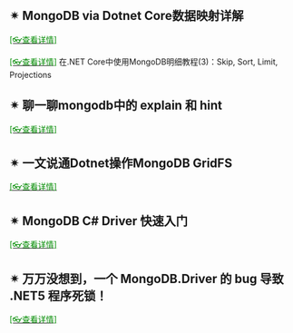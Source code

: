 <br/>

## ✴ MongoDB via Dotnet Core数据映射详解

[<span style='color:#008B00'>[👓查看详情]</span>](https://mp.weixin.qq.com/s?__biz=MjM5MzI5Mzg1OA==&mid=2247484434&idx=2&sn=66bd1ed37ec67ba9a6eaa6a7c702495a&chksm=a698775f91effe494fe42bcae63d51237eacaf652bba0f87a6ad2226fc79f7e640b117b5930e&mpshare=1&scene=23&srcid=0121Poa2oN6afdldcNnbTX3i&sharer_sharetime=1611212821609&sharer_shareid=59de2f213c6a6639f6a4600116f6fabf#rd ':target=_blank') 

[<span style='color:#008B00'>[👓查看详情]</span>](https://mp.weixin.qq.com/s?__biz=MjM5MzI5Mzg1OA==&mid=2247485365&idx=3&sn=18b5ae23addf703af3a326e455d08f96&chksm=a69874f891effdee2fae6f6b41c6a18dce9f083a408cdbb462a23f716a8eb9cbc6a13c77cd09&mpshare=1&scene=23&srcid=0126ehEuSAEVliN8xeJqLxtV&sharer_sharetime=1611629176124&sharer_shareid=59de2f213c6a6639f6a4600116f6fabf#rd ':target=_blank') 在.NET Core中使用MongoDB明细教程(3)：Skip, Sort, Limit, Projections

## ✴ 聊一聊mongodb中的 explain 和 hint

[<span style='color:#008B00'>[👓查看详情]</span>](https://mp.weixin.qq.com/s?__biz=MjM5MzI5Mzg1OA==&mid=2247486715&idx=1&sn=6cf0654e48c3636f577b7071db5e76d7&chksm=a6987fb691eff6a060dd019e449a96b66924242a108abe37435082c55ccd3e21fac909a93635&mpshare=1&scene=23&srcid=0126qfg5KbexMQ2l1p5MVL5G&sharer_sharetime=1611629724268&sharer_shareid=59de2f213c6a6639f6a4600116f6fabf#rd ':target=_blank') 

## ✴ 一文说通Dotnet操作MongoDB GridFS

[<span style='color:#008B00'>[👓查看详情]</span>](https://mp.weixin.qq.com/s?__biz=MjM5MzI5Mzg1OA==&mid=2247489534&idx=4&sn=4822762dae20acb4a57e666d5bf61809&chksm=a69864b391efeda516017d27fb17c827b01ed7e81da0f872851a56dbe4e63fc4e5af242b242e&mpshare=1&scene=23&srcid=0412iCb8ajUbnTt3bv0Df4Zh&sharer_sharetime=1618191965408&sharer_shareid=59de2f213c6a6639f6a4600116f6fabf#rd ':target=_blank') 

## ✴ MongoDB C# Driver 快速入门

[<span style='color:#008B00'>[👓查看详情]</span>](https://mp.weixin.qq.com/s?__biz=MjM5MzI5Mzg1OA==&mid=2247490616&idx=3&sn=e5b12e4063f2113a7b3f7c11d7046cf5&chksm=a6986f7591efe6639663e7ee6e8d0ab23c44084bb7651d3615e67de94a20eff091dd599d0305&mpshare=1&scene=23&srcid=0803GZ2SMfPA09hVBhXU8kgW&sharer_sharetime=1628005756352&sharer_shareid=59de2f213c6a6639f6a4600116f6fabf#rd ':target=_blank') 

## ✴ 万万没想到，一个 MongoDB.Driver 的 bug 导致 .NET5 程序死锁！

[<span style='color:#008B00'>[👓查看详情]</span>](https://mp.weixin.qq.com/s?__biz=MjM5MzI5Mzg1OA==&mid=2247491597&idx=1&sn=77343bbd5004ca54e699af0d69e3e19f&chksm=a69b934091ec1a56ca732de3b83db703d3415c6c1ca4af79f3dce0e195267e6975636c79001f&mpshare=1&scene=23&srcid=1118F91eOBNB6rXVzwJCJhdU&sharer_sharetime=1637202545553&sharer_shareid=59de2f213c6a6639f6a4600116f6fabf#rd ':target=_blank') 